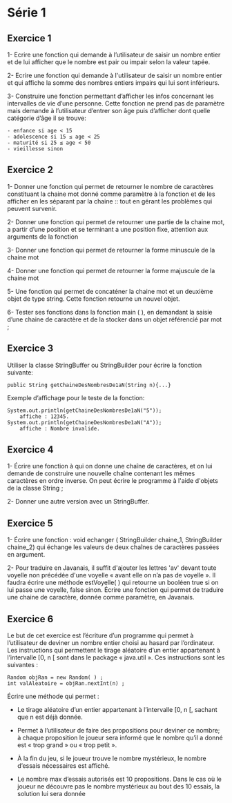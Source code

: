 # Série 1

## Exercice 1
1- Ecrire une fonction qui demande à l’utilisateur de saisir un nombre entier et de lui afficher que le nombre est pair ou impair selon la valeur tapée.

2- Ecrire une fonction qui demande à l'utilisateur de saisir un nombre entier et qui affiche la somme des nombres entiers impairs qui lui sont inférieurs.

3- Construire une fonction permettant d’afficher les infos concernant les intervalles de vie d’une personne. Cette fonction ne prend pas de paramètre mais demande à l’utilisateur d’entrer son âge puis d’afficher dont quelle catégorie d’âge il se trouve:

    - enfance si age < 15
    - adolescence si 15 ≤ age < 25
    - maturité si 25 ≤ age < 50
    - vieillesse sinon

## Exercice 2
1- Donner une fonction qui permet de retourner le nombre de caractères constituant la chaine mot donné comme paramètre à la fonction et de les afficher en les séparant par la chaine :: tout en gérant les problèmes qui peuvent survenir.

2- Donner une fonction qui permet de retourner une partie de la chaine mot, a partir d’une position et se terminant a une position fixe, attention aux arguments de la fonction

3- Donner une fonction qui permet de retourner la forme minuscule de la chaine mot

4- Donner une fonction qui permet de retourner la forme majuscule de la chaine mot

5- Une fonction qui permet de concaténer la chaine mot et un deuxième objet de type string. Cette fonction retourne un nouvel objet.

6- Tester ses fonctions dans la fonction main ( ), en demandant la saisie d’une chaine de caractère et de la stocker dans un objet référencié par mot ;

## Exercice 3

Utiliser la classe StringBuffer ou StringBuilder pour écrire la fonction suivante:

    public String getChaineDesNombresDe1aN(String n){...}


Exemple d’affichage pour le teste de la fonction:

    System.out.println(getChaineDesNombresDe1aN("5"));
        affiche : 12345.
    System.out.println(getChaineDesNombresDe1aN("A"));
        affiche : Nombre invalide.

## Exercice 4

1- Écrire une fonction à qui on donne une chaîne de caractères, et on lui demande de construire une nouvelle chaîne contenant les mêmes caractères en ordre inverse. On peut écrire le programme à l'aide d'objets de la classe String ;

2- Donner une autre version avec un StringBuffer.

## Exercice 5

1- Écrire une fonction : void echanger ( StringBuilder chaine_1, StringBuilder chaine_2) qui échange les valeurs de deux chaînes de caractères passées en argument.

2- Pour traduire en Javanais, il suffit d'ajouter les lettres 'av' devant toute voyelle non précédée d'une voyelle « avant elle on n’a pas de voyelle ». Il faudra écrire une méthode estVoyelle( ) qui retourne un booléen true si on lui passe une voyelle, false sinon. Écrire une fonction qui permet de traduire une chaine de caractère, donnée comme paramètre, en
Javanais.

## Exercice 6
Le but de cet exercice est l’écriture d’un programme qui permet à l’utilisateur de deviner un nombre entier choisi au hasard par l’ordinateur. Les instructions qui permettent le tirage aléatoire d’un entier appartenant à l’intervalle [0, n [ sont dans le package « java.util ». Ces instructions sont les suivantes :

	Random objRan = new Random( ) ;
	int valAleatoire = objRan.nextInt(n) ;

Écrire une méthode qui permet :
- Le tirage aléatoire d’un entier appartenant à l’intervalle [0, n [, sachant que n est déjà donnée.

- Permet à l’utilisateur de faire des propositions pour deviner ce nombre; à chaque proposition le joueur sera informé que le nombre qu’il a donné est « trop grand » ou « trop petit ».

- À la fin du jeu, si le joueur trouve le nombre mystérieux, le nombre d’essais nécessaires est affiché.

- Le nombre max d’essais autorisés est 10 propositions. Dans le cas où le joueur ne découvre pas le nombre mystérieux au bout des 10 essais, la solution lui sera donnée